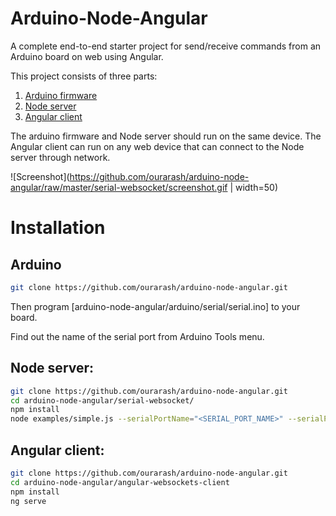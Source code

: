 # Arduino-Node-Angular
A complete end-to-end starter project for send/receive commands from an Arduino board on web using Angular. 

This project consists of three parts:

1. [Arduino firmware](arduino)
2. [Node server](serial-websocket)
3. [Angular client](angular-websocket-client)

The arduino firmware and Node server should run on the same device. The Angular client can run on any web device that can connect to the Node server through network.

![Screenshot](https://github.com/ourarash/arduino-node-angular/raw/master/serial-websocket/screenshot.gif | width=50)


# Installation

## Arduino
```bash
git clone https://github.com/ourarash/arduino-node-angular.git
```
Then program [arduino-node-angular/arduino/serial/serial.ino] to your board.

Find out the name of the serial port from Arduino Tools menu.

## Node server:
```bash
git clone https://github.com/ourarash/arduino-node-angular.git
cd arduino-node-angular/serial-websocket/
npm install
node examples/simple.js --serialPortName="<SERIAL_PORT_NAME>" --serialPortNameRate=9600 --webSocketPortNumber=8081
```

## Angular client:
```bash
git clone https://github.com/ourarash/arduino-node-angular.git
cd arduino-node-angular/angular-websockets-client
npm install
ng serve
```

